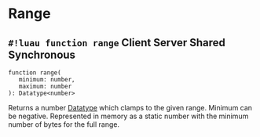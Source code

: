 # Range

## `#!luau function range` <span class="md-tag md-tag-icon md-tag--client">Client</span> <span class="md-tag md-tag-icon md-tag--server">Server</span> <span class="md-tag md-tag-icon md-tag--shared">Shared</span> <span class="md-tag md-tag-icon md-tag--sync">Synchronous</span>

```luau
function range(
   minimum: number,
   maximum: number
): Datatype<number>
```

Returns a number [Datatype](../index.md) which clamps to the given range. Minimum can be negative. Represented in memory
as a static number with the minimum number of bytes for the full range.

